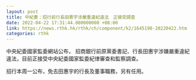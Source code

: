```yaml
---
layout: post
title: 中紀委：招行前行長田惠宇涉嚴重違紀違法　正接受調查
date: 2022-04-22 17:31:44.000000000 +08:00
link: https://news.rthk.hk/rthk/ch/component/k2/1645198-20220422.htm
categories: rthk
---
```


中央紀委國家監委網站公布， 招商銀行前原黨委書記、行長田惠宇涉嫌嚴重違紀違法，目前正接受中央紀委國家監委紀律審查和監察調查。

招行本周一公布，免去田惠宇的行長及董事職務，另有任用。
